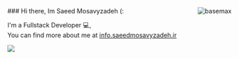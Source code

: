 <img align ="right" src="https://komarev.com/ghpvc/?username=saeedmosavyzadeh&label=Profile%20Visit&color=0e75b6&style=flat" alt="basemax">
### Hi there, Im Saeed Mosavyzadeh (:  
  
  I'm a Fullstack Developer 💻,  
  You can find more about me at [info.saeedmosavyzadeh.ir](https://info.saeedmosavyzadeh.ir/)  
  
 <div style="display:flex;">
 <img align="center" src="https://github-readme-stats.vercel.app/api?username=saeedmosavyzadeh&show_icons=true&count_private=true&include_all_commits=true" />
 </div>
